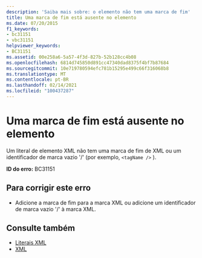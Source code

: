 ```yaml
---
description: 'Saiba mais sobre: o elemento não tem uma marca de fim'
title: Uma marca de fim está ausente no elemento
ms.date: 07/20/2015
f1_keywords:
- bc31151
- vbc31151
helpviewer_keywords:
- BC31151
ms.assetid: 00e258a6-5a57-4f3d-827b-52b128cc4b08
ms.openlocfilehash: 6814d745850d891cc47340dad8375f4bf7b87684
ms.sourcegitcommit: 10e719780594efc781b15295e499c66f316068b8
ms.translationtype: MT
ms.contentlocale: pt-BR
ms.lasthandoff: 02/14/2021
ms.locfileid: "100437287"
---
```

# <a name="element-is-missing-an-end-tag"></a>Uma marca de fim está ausente no elemento

Um literal de elemento XML não tem uma marca de fim de XML ou um identificador de marca vazio '/' (por exemplo, `<tagName />` ).  
  
 **ID do erro:** BC31151  
  
## <a name="to-correct-this-error"></a>Para corrigir este erro  
  
- Adicione a marca de fim para a marca XML ou adicione um identificador de marca vazio '/' à marca XML.  
  
## <a name="see-also"></a>Consulte também

- [Literais XML](../language-reference/xml-literals/index.md)
- [XML](../programming-guide/language-features/xml/index.md)
